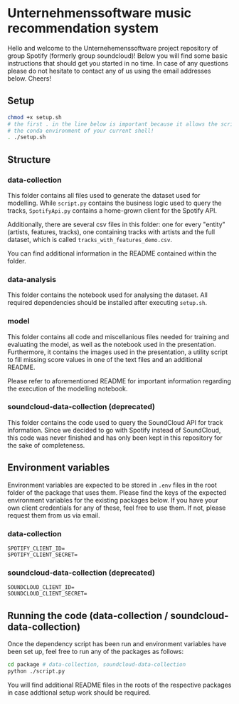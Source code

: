 # Unternehmenssoftware music recommendation system

Hello and welcome to the Unternehemenssoftware project repository of group Spotify (formerly group soundcloud)! Below you will find some basic instructions that should get you started in no time. In case of any questions please do not hesitate to contact any of us using the email addresses below. Cheers!

## Setup

```bash
chmod +x setup.sh
# the first . in the line below is important because it allows the script to change 
# the conda environment of your current shell!
. ./setup.sh
```

## Structure

### data-collection

This folder contains all files used to generate the dataset used for modelling. While `script.py` contains the business logic used to query the tracks, `SpotifyApi.py` contains a home-grown client for the Spotify API.

Additionally, there are several csv files in this folder: one for every "entity" (artists, features, tracks), one containing tracks with artists and the full dataset, which is called `tracks_with_features_demo.csv`.

You can find additional information in the README contained within the folder.

### data-analysis

This folder contains the notebook used for analysing the dataset. All required dependencies should be installed after executing `setup.sh`.

### model

This folder contains all code and miscellanious files needed for training and evaluating the model, as well as the notebook used in the presentation. Furthermore, it contains the images used in the presentation, a utility script to fill missing score values in one of the text files and an additional README.

Please refer to aforementioned README for important information regarding the execution of the modelling notebook.

### soundcloud-data-collection (deprecated)

This folder contains the code used to query the SoundCloud API for track information. Since we decided to go with Spotify instead of SoundCloud, this code was never finished and has only been kept in this repository for the sake of completeness.

## Environment variables

Environment variables are expected to be stored in `.env` files in the root folder of the package that uses them. Please find the keys of the expected environment variables for the existing packages below. If you have your own client credentials for any of these, feel free to use them. If not, please request them from us via email.

### data-collection

```env
SPOTIFY_CLIENT_ID=
SPOTIFY_CLIENT_SECRET=
```

### soundcloud-data-collection (deprecated)

```env
SOUNDCLOUD_CLIENT_ID=
SOUNDCLOUD_CLIENT_SECRET=
```

## Running the code (data-collection / soundcloud-data-collection)

Once the dependency script has been run and environment variables have been set up, feel free to run any of the packages as follows:

```bash
cd package # data-collection, soundcloud-data-collection
python ./script.py
```

You will find additional README files in the roots of the respective packages in case addtional setup work should be required.